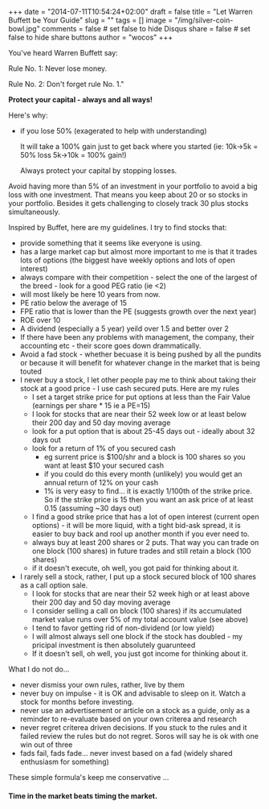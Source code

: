 +++
date = "2014-07-11T10:54:24+02:00"
draft = false
title = "Let Warren Buffett be Your Guide"
slug = ""
tags = []
image = "/img/silver-coin-bowl.jpg"
comments = false	# set false to hide Disqus
share = false	# set false to hide share buttons
author = "wocos"
+++



You've heard Warren Buffett say:

Rule No. 1: Never lose money.

Rule No. 2: Don't forget rule No. 1."

<!--more-->

**Protect your capital - always and all ways!**

Here's why:

- if you lose 50% (exagerated to help with understanding)

  It will take a 100% gain just to get back where you started (ie: 10k->5k = 50% loss 5k->10k = 100% gain!)

  Always protect your capital by stopping losses.

Avoid having more than 5% of an investment in your portfolio to avoid a big loss with one investment. That means you keep about 20 or so stocks in your portfolio. Besides it gets challenging to closely track 30 plus stocks simultaneously.


Inspired by Buffet, here are my guidelines. I try to find stocks that:
* provide something that it seems like everyone is using.
* has a large market cap but almost more important to me is that it trades lots of options (the biggest have weekly options and lots of open interest)
* always compare with their competition - select the one of the largest of the breed - look for a good PEG ratio (ie <2)
* will most likely be here 10 years from now.
* PE ratio below the average of 15
* FPE ratio that is lower than the PE (suggests growth over the next year)
* ROE over 10
* A dividend (especially a 5 year) yeild over 1.5 and better over 2
* If there have been any problems with management, the company, their accounting etc - their score goes down drammatically.
* Avoid a fad stock - whether becuase it is being pushed by all the pundits or because it will benefit for whatever change in the market that is being touted
* I never buy a stock, I let other people pay me to think about taking their stock at a good price - I use cash secured puts. Here are my rules
  * I set a target strike price for put options at less than the Fair Value (earnings per share * 15 ie a PE=15)
  * I look for stocks that are near their 52 week low or at least below their 200 day and 50 day moving average
  * look for a put option that is about 25-45 days out - ideally about 32 days out
  * look for a return of 1% of you secured cash 
    * eg surrent price is $100/shr and a block is 100 shares so you want at least $10 your secured cash
    * if you could do this every month (unlikely) you would get an annual return of 12% on your cash
    * 1% is very easy to find... it is exactly 1/100th of the strike price. So if the strike price is 15 then you want an ask price of at least 0.15 (assuming ~30 days out)
  * I find a good strike price that has a lot of open interest (current open options) - it will be more liquid, with a tight bid-ask spread, it is easier to buy back and rool up another month if you ever need to.
  * always buy at least 200 shares or 2 puts. That way you can trade on one block (100 shares) in future trades and still retain a block (100 shares)
  * if it doesn't execute, oh well, you got paid for thinking about it.
* I rarely sell a stock, rather, I put up a stock secured block of 100 shares as a call option sale.
  * I look for stocks that are near their 52 week high or at least above their 200 day and 50 day moving average
  * I consider selling a call on block (100 shares) if its accumulated market value runs over 5% of my total account value (see above)
  * I tend to favor getting rid of non-dividend (or low yield)
  * I will almost always sell one block if the stock has doubled - my pricipal investment is then absolutely guarunteed
  * If it doesn't sell, oh well, you just got income for thinking about it.


What I do not do...
* never dismiss your own rules, rather, live by them
* never buy on impulse - it is OK and advisable to sleep on it. Watch a stock for months before investing.
* never use an advertisement or article on a stock as a guide, only as a reminder to re-evaluate based on your own criterea and research
* never regret criterea driven decisions. If you stuck to the rules and it failed review the rules but do not regret. Soros will say he is ok with one win out of three 
* fads fail, fads fade... never invest based on a fad (widely shared enthusiasm for something)

These simple formula's keep me conservative ...

#### Time in the market beats timing the market.

